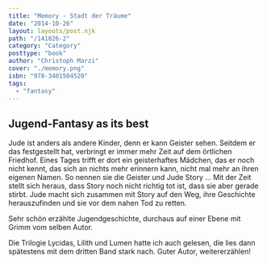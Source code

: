 ```yaml
---
title: "Memory - Stadt der Träume"
date: "2014-10-26"
layout: layouts/post.njk
path: "/141026-2"
category: "Category"
posttype: "book"
author: "Christoph Marzi"
cover: "./memory.png"
isbn: "978-3401504520"
tags:
  - "fantasy"
---
```

## Jugend-Fantasy as its best

Jude ist anders als andere Kinder, denn er kann Geister sehen. Seitdem er das festgestellt hat, verbringt er immer mehr Zeit auf dem örtlichen Friedhof. Eines Tages trifft er dort ein geisterhaftes Mädchen, das er noch nicht kennt, das sich an nichts mehr erinnern kann, nicht mal mehr an ihren eigenen Namen. So nennen sie die Geister und Jude Story ... Mit der Zeit stellt sich heraus, dass Story noch nicht richtig tot ist, dass sie aber gerade stirbt. Jude macht sich zusammen mit Story auf den Weg, ihre Geschichte herauszufinden und sie vor dem nahen Tod zu retten.

Sehr schön erzählte Jugendgeschichte, durchaus auf einer Ebene mit Grimm vom selben Autor.

Die Trilogie Lycidas, Lilith und Lumen hatte ich auch gelesen, die lies dann spätestens mit dem dritten Band stark nach. Guter Autor, weitererzählen!
